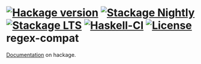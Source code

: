 [![Hackage version](https://img.shields.io/hackage/v/regex-compat.svg?label=Hackage&color=informational)](http://hackage.haskell.org/package/regex-compat)
[![Stackage Nightly](http://stackage.org/package/regex-compat/badge/nightly)](http://stackage.org/nightly/package/regex-compat)
[![Stackage LTS](http://stackage.org/package/regex-compat/badge/lts)](http://stackage.org/lts/package/regex-compat)
[![Haskell-CI](https://github.com/haskell-hvr/regex-compat/actions/workflows/haskell-ci.yml/badge.svg?branch=master&event=push)](https://github.com/haskell-hvr/regex-compat/actions/workflows/haskell-ci.yml)
[![License](https://img.shields.io/badge/License-BSD_3--Clause-blue.svg)](https://opensource.org/licenses/BSD-3-Clause)
regex-compat
============

[Documentation](https://hackage.haskell.org/package/regex-compat/docs/Text-Regex.html) on hackage.
